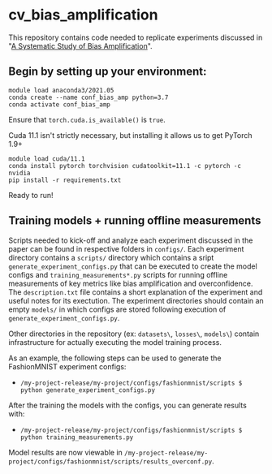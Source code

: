 # cv_bias_amplification

This repository contains code needed to replicate experiments discussed in "[A Systematic Study of Bias Amplification](https://arxiv.org/pdf/2201.11706.pdf)".

## Begin by setting up your environment: 

```
module load anaconda3/2021.05
conda create --name conf_bias_amp python=3.7
conda activate conf_bias_amp
```
Ensure that `torch.cuda.is_available()` is `true`.

Cuda 11.1 isn't strictly necessary, but installing it allows us to get PyTorch 1.9+

```
module load cuda/11.1 
conda install pytorch torchvision cudatoolkit=11.1 -c pytorch -c nvidia
pip install -r requirements.txt
```
Ready to run!

## Training models + running offline measurements

Scripts needed to kick-off and analyze each experiment discussed in the paper can be found in respective folders in `configs/`. Each experiment directory contains a `scripts/` directory which contains a sript  `generate_experiment_configs.py` that can be executed to create the model configs and `training_measurements*.py` scripts for running offline measurements of key metrics like bias amplification and overconfidence. The `description.txt` file contains a short explanation of the experiment and useful notes for its exectution. The experiment directories should contain an empty `models/` in which configs are stored following execution of `generate_experiment_configs.py`. 

Other directories in the repository (ex: `datasets\`, `losses\`, `models\`) contain infrastructure for actually executing the model training process.

As an example, the following steps can be used to generate the FashionMNIST experiment configs:
* `/my-project-release/my-project/configs/fashionmnist/scripts $ python generate_experiment_configs.py` 

After the training the models with the configs, you can generate results with:
* `/my-project-release/my-project/configs/fashionmnist/scripts $ python training_measurements.py`

Model results are now viewable in `/my-project-release/my-project/configs/fashionmnist/scripts/results_overconf.py`. 
